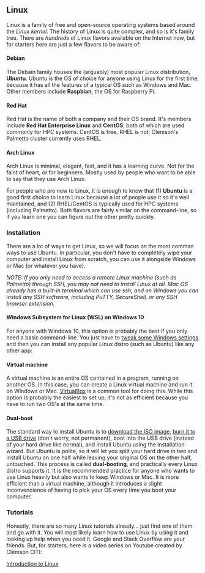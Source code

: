 ## Linux

Linux is a family of free and open-source operating systems based around the _Linux kernel_. The history of Linux is quite complex, and so is it's family tree. There are _hundreds_ of Linux flavors available on the Internet now, but for starters here are just a few flavors to be aware of:

#### Debian

The Debain family houses the (arguably) most popular Linux distribution, __Ubuntu__. Ubuntu is the OS of choice for anyone using Linux for the first time, because it has all the features of a typical OS such as Windows and Mac. Other members include __Raspbian__, the OS for Raspberry Pi.

#### Red Hat

Red Hat is the name of both a company and their OS brand. It's members include __Red Hat Enterprise Linux__ and __CentOS__, both of which are used commonly for HPC systems. CentOS is free, RHEL is not; Clemson's Palmetto cluster currently uses RHEL.

#### Arch Linux

Arch Linux is minimal, elegant, fast, and it has a learning curve. Not for the faint of heart, or for beginners. Mostly used by people who want to be able to say that they use Arch Linux.

For people who are new to Linux, it is enough to know that (1) __Ubuntu__ is a good first choice to learn Linux because a lot of people use it so it's well maintained, and (2) RHEL/CentOS is typically used for HPC systems (including Palmetto). Both flavors are fairly similar on the command-line, so if you learn one you can figure out the other pretty quickly.

### Installation

There are a lot of ways to get Linux, so we will focus on the most comman ways to use Ubuntu. In particular, you don't have to completely wipe your computer and install Linux from scratch, you can use it alongside Windows or Mac (or whatever you have).

_NOTE: If you only need to access a remote Linux machine (such as Palmetto) through SSH, you may not need to install Linux at all. Mac OS already has a built-in terminal which can use ssh, and on Windows you can install any SSH software, including PuTTY, SecureShell, or any SSH browser extension._

#### Windows Subsystem for Linux (WSL) on Windows 10

For anyone with Windows 10, this option is probably the best if you only need a basic command-line. You just have to [tweak some Windows settings](https://docs.microsoft.com/en-us/windows/wsl/install-win10) and then you can install any popular Linux distro (such as Ubuntu) like any other app:

#### Virtual machine

A virtual machine is an entire OS contained in a program, running on another OS. In this case, you can create a Linux virtual machine and run it on Windows or Mac. [VirtualBox](https://www.virtualbox.org/) is a common tool for doing this. While this option is probably the easiest to set up, it's not as efficient because you have to run two OS's at the same time.

#### Dual-boot

The standard way to install Ubuntu is to [download the ISO image](https://www.ubuntu.com/download/desktop), [burn it to a USB drive](https://tutorials.ubuntu.com/tutorial/tutorial-create-a-usb-stick-on-windows#6) (don't worry, not permanent), boot into the USB drive (instead of your hard drive like normal), and install Ubuntu using the installation wizard. But Ubuntu is polite, so it will let you split your hard drive in two and install Ubuntu on one half while leaving your original OS on the other half, untouched. This process is called __dual-booting__, and practically every Linux distro supports it. It is the recommended practice for anyone who wants to use Linux heavily but also wants to keep Windows or Mac. It is more efficient than a virtual machine, although it introduces a slight inconvencience of having to pick your OS every time you boot your computer.

### Tutorials

Honestly, there are so many Linux tutorials already... just find one of them and go with it. You will most likely learn how to use Linux by using it and looking up help when you need it. Google and Stack Overflow are your friends. But, for starters, here is a video series on Youtube created by Clemson CITI:

[Introduction to Linux](https://www.youtube.com/playlist?list=PLagFkXs2BczZGsvnN7UAqd5LWfgOrat0v)
